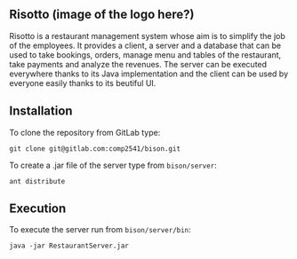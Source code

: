 Risotto (image of the logo here?)
-----------------------------

Risotto is a restaurant management system whose aim is to simplify the job of
the employees.
It provides a client, a server and a database that can be used to take bookings,
orders, manage menu and tables of the restaurant, take payments and analyze
the revenues.
The server can be executed everywhere thanks to its Java implementation and the
client can be used by everyone easily thanks to its beutiful UI.

## Installation
To clone the repository from GitLab type:
```
git clone git@gitlab.com:comp2541/bison.git
```

To create a .jar file of the server type from `bison/server`:
```
ant distribute
```

## Execution
To execute the server run from `bison/server/bin`:
```
java -jar RestaurantServer.jar
```